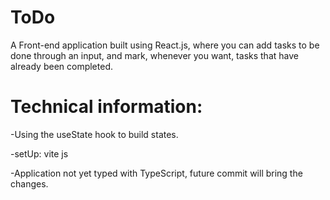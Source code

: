 # ToDo

A Front-end application built using React.js, where you can add tasks to be done through an input, and mark, whenever you want, tasks that have already been completed.

# Technical information:

-Using the useState hook to build states.

-setUp: vite js

-Application not yet typed with TypeScript, future commit will bring the changes.
